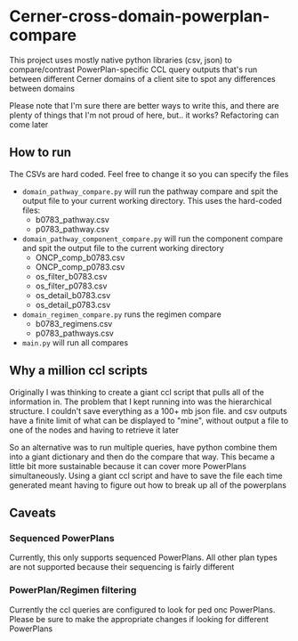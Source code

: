 # Cerner-cross-domain-powerplan-compare
This project uses mostly native python libraries (csv, json) to compare/contrast PowerPlan-specific CCL query outputs that's run between different Cerner domains of a client site to spot any differences between domains

Please note that I'm sure there are better ways to write this, and there are plenty of things that I'm not proud of here, but.. it works? Refactoring can come later

## How to run
The CSVs are hard coded. Feel free to change it so you can specify the files
- `domain_pathway_compare.py` will run the pathway compare and spit the output file to your current working directory. This uses the hard-coded files:
    - b0783_pathway.csv
    - p0783_pathway.csv
- `domain_pathway_component_compare.py` will run the component compare and spit the output file to the current working directory
    - ONCP_comp_b0783.csv
    - ONCP_comp_p0783.csv
    - os_filter_b0783.csv
    - os_filter_p0783.csv
    - os_detail_b0783.csv
    - os_detail_p0783.csv
- `domain_regimen_compare.py` runs the regimen compare
    - b0783_regimens.csv
    - p0783_pathways.csv
- `main.py` will run all compares

## Why a million ccl scripts
Originally I was thinking to create a giant ccl script that pulls all of the information in. The problem that I kept running into was the hierarchical structure. I couldn't save everything as a 100+ mb json file. and csv outputs have a finite limit of what can be displayed to "mine", without output a file to one of the nodes and having to retrieve it later

So an alternative was to run multiple queries, have python combine them into a giant dictionary and then do the compare that way. This became a little bit more sustainable because it can cover more PowerPlans simultaneously. Using a giant ccl script and have to save the file each time generated meant having to figure out how to break up all of the powerplans

## Caveats
### Sequenced PowerPlans
Currently, this only supports sequenced PowerPlans. All other plan types are not supported because their sequencing is fairly different

### PowerPlan/Regimen filtering
Currently the ccl queries are configured to look for ped onc PowerPlans. Please be sure to make the appropriate changes if looking for different PowerPlans
